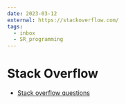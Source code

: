 ```yaml
---
date: 2023-03-12
external: https://stackoverflow.com/
tags:
  - inbox
  - SR_programming
---
```


# Stack Overflow

- [Stack overflow questions](https://stackoverflow.com/questions)
